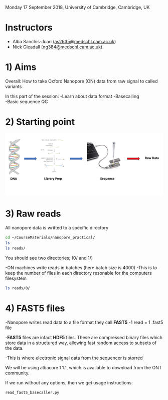 
Monday 17 September 2018, University of Cambridge, Cambridge, UK

# Instructors

  * Alba Sanchis-Juan (as2635@medschl.cam.ac.uk) 
  * Nick Gleadall (ng384@medschl.cam.ac.uk) 
  
# 1) Aims

  Overall: How to take Oxford Nanopore (ON) data from raw signal to called variants
  
  In this part of the session: 
    -Learn about data format 
    -Basecalling  
    -Basic sequence QC
    
 # 2) Starting point
 
  ![ image 1 ](https://github.com/ngleadall/train_malta_nanopore/blob/master/images/img_1.png)
  
 # 3) Raw reads
 
 All nanopore data is writted to a specific directory
 
 ```sh 
 cd ~/CourseMaterials/nanopore_practical/
 ls 
 ls reads/ 
 ```
 
 You should see two directories; (0/ and 1/)
 
 -ON machines write reads in batches (here batch size is 4000) 
 -This is to keep the number of files in each directory resonable for the computers filesystem 
 
 ```sh
 ls reads/0/ 
 ```
 # 4) FAST5 files 
 
 -Nanopore writes read data to a file format they call **FAST5**
 -1 read = 1 .fast5 file 
 
 -**FAST5** files are infact **HDF5** files. These are compressed binary files which store data in a structured way, allowing fast random access to subsets of the data. 
 
 -This is where electronic signal data from the sequencer is storred
 
 
  
  
  
  
  
  
  
  
  
  
  
  
  
  
We will be using albacore 1.1.1, which is available to download from the ONT community.

If we run without any options, then we get usage instructions:

```sh
read_fast5_basecaller.py
```
  

